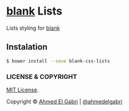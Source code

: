 # [blank](https://github.com/ahmedelgabri/blank) Lists

Lists styling for [blank](https://github.com/ahmedelgabri/blank)

## Instalation

```sh
$ bower install --save blank-css-lists
```


### LICENSE & COPYRIGHT
[MIT License](http://opensource.org/licenses/MIT).

Copyright © [Ahmed El Gabri](http://gabri.me) | [@ahmedelgabri](http://twitter.com/ahmedelgabri)
